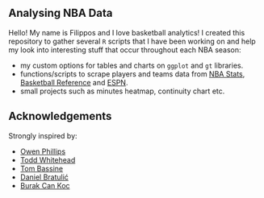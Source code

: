 ## Analysing NBA Data

Hello! My name is Filippos and I love basketball analytics! I created this repository to gather several `R` scripts that I have been working on and help my look into interesting stuff that occur throughout each NBA season:
* my custom options for tables and charts on `ggplot` and `gt` libraries.
* functions/scripts to scrape players and teams data from [NBA Stats](https://www.nba.com/stats/), [Basketball Reference](https://www.basketball-reference.com/) and [ESPN](https://www.espn.com/nba/stats).
* small projects such as minutes heatmap, continuity chart etc.

## Acknowledgements

Strongly inspired by:
* [Owen Phillips](https://twitter.com/owenlhjphillips)
* [Todd Whitehead](https://twitter.com/CrumpledJumper)
* [Tom Bassine](https://twitter.com/tvbassine)
* [Daniel Bratulić](https://twitter.com/daniel_bratulic)
* [Burak Can Koc](https://twitter.com/burakcankoc)
